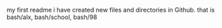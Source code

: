 my first readme
i have created new files and directories in Github. that is bash/alx, bash/school, bash/98
